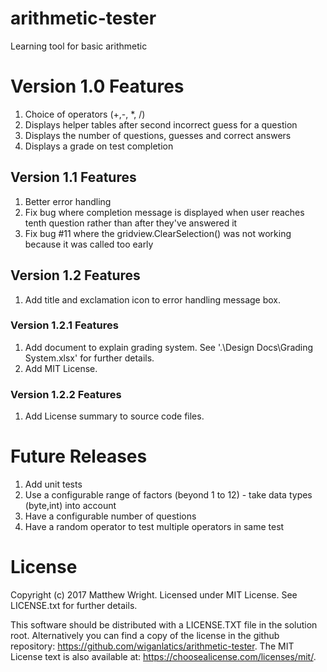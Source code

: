 # arithmetic-tester
Learning tool for basic arithmetic

# Version 1.0 Features
1. Choice of operators (+,-, *, /)
2. Displays helper tables after second incorrect guess for a question
3. Displays the number of questions, guesses and correct answers
4. Displays a grade on test completion

## Version 1.1 Features
1. Better error handling
2. Fix bug where completion message is displayed when user reaches tenth question rather than after they've answered it
3. Fix bug #11 where the gridview.ClearSelection() was not working because it was called too early

## Version 1.2 Features
1. Add title and exclamation icon to error handling message box.

### Version 1.2.1 Features
1. Add document to explain grading system. See '.\Design Docs\Grading System.xlsx' for further details.
2. Add MIT License.

### Version 1.2.2 Features
1. Add License summary to source code files.

# Future Releases
1. Add unit tests
2. Use a configurable range of factors (beyond 1 to 12) - take data types (byte,int) into account
3. Have a configurable number of questions
4. Have a random operator to test multiple operators in same test

# License
Copyright (c) 2017 Matthew Wright.
Licensed under MIT License. See LICENSE.txt for further details.

This software should be distributed with a LICENSE.TXT file in the solution root.
Alternatively  you can find a copy of the license in the github repository:
https://github.com/wiganlatics/arithmetic-tester.
The MIT License text is also available at: https://choosealicense.com/licenses/mit/.
